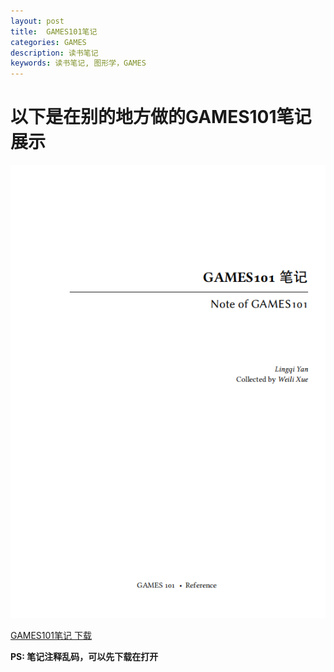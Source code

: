 ```yaml
---
layout: post
title:  GAMES101笔记
categories: GAMES
description: 读书笔记
keywords: 读书笔记, 图形学，GAMES
---
```










# 以下是在别的地方做的GAMES101笔记展示



![image-20230314120722833](https://github.com/U201613306/U201613306.github.io/raw/master/images/posts/image-20230314120722833.png)







[GAMES101笔记 下载](https://github.com/U201613306/U201613306.github.io/raw/master/images/posts/GAMES101-Xueweili.pdf) 



**PS: 笔记注释乱码，可以先下载在打开**
